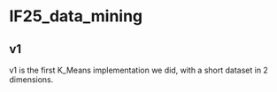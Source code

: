 # IF25_data_mining

## v1

v1 is the first K_Means implementation we did, with a short dataset in 2 dimensions.
